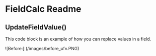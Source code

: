 # FieldCalc Readme

## UpdateFieldValue()

This code block is an example of how you can replace values in a field.

![Before:] (/images/before_ufv.PNG)
